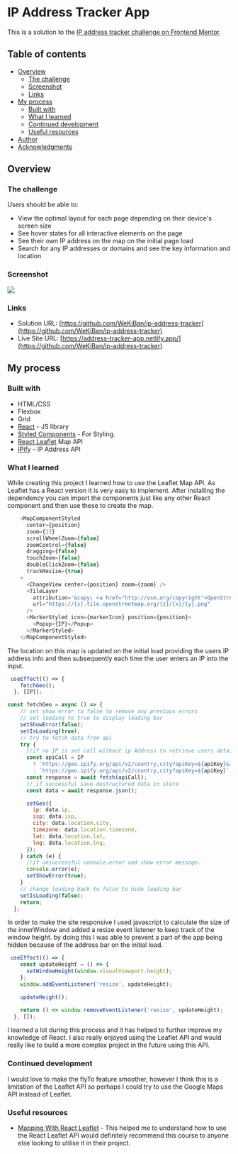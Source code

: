 # IP Address Tracker App

This is a solution to the [IP address tracker challenge on Frontend Mentor](https://www.frontendmentor.io/challenges/ip-address-tracker-I8-0yYAH0).

## Table of contents

- [Overview](#overview)
  - [The challenge](#the-challenge)
  - [Screenshot](#screenshot)
  - [Links](#links)
- [My process](#my-process)
  - [Built with](#built-with)
  - [What I learned](#what-i-learned)
  - [Continued development](#continued-development)
  - [Useful resources](#useful-resources)
- [Author](#author)
- [Acknowledgments](#acknowledgments)

## Overview

### The challenge

Users should be able to:

- View the optimal layout for each page depending on their device's screen size
- See hover states for all interactive elements on the page
- See their own IP address on the map on the initial page load
- Search for any IP addresses or domains and see the key information and location

### Screenshot

![](src/images/demoGif.gif)

### Links

- Solution URL: [https://github.com/WeKiBan/ip-address-tracker](https://github.com/WeKiBan/ip-address-tracker)
- Live Site URL: [https://address-tracker-app.netlify.app/](https://github.com/WeKiBan/ip-address-tracker)

## My process

### Built with

- HTML/CSS
- Flexbox
- Grid
- [React](https://reactjs.org/) - JS library
- [Styled Components](https://styled-components.com/) - For Styling.
- [React Leaflet](https://react-leaflet.js.org/) Map API
- [IPify](https://www.ipify.org/) - IP Address API

### What I learned

While creating this project I learned how to use the Leaflet Map API. As Leaflet has a React version it is very easy to implement. After installing the dependency you can import the components just like any other React component and then use these to create the map.

```javaScript
    <MapComponentStyled
      center={position}
      zoom={13}
      scrollWheelZoom={false}
      zoomControl={false}
      dragging={false}
      touchZoom={false}
      doubleClickZoom={false}
      trackResize={true}
    >
      <ChangeView center={position} zoom={zoom} />
      <TileLayer
        attribution='&copy; <a href="http://osm.org/copyright">OpenStreetMap</a> contributors'
        url="https://{s}.tile.openstreetmap.org/{z}/{x}/{y}.png"
      />
      <MarkerStyled icon={markerIcon} position={position}>
        <Popup>{IP}</Popup>
      </MarkerStyled>
    </MapComponentStyled>
```

The location on this map is updated on the initial load providing the users IP address info and then subsequently each time the user enters an IP into the input.

```javaScript
 useEffect(() => {
    fetchGeo();
  }, [IP]);
```

```javaScript
const fetchGeo = async () => {
    // set show error to false to remove any previous errors
    // set loading to true to display loading bar
    setShowError(false);
    setIsLoading(true);
    // try to fetch data from api
    try {
      //if no IP is set call without ip Address to retrieve users details
      const apiCall = IP
        ? `https://geo.ipify.org/api/v2/country,city?apiKey=${apiKey}&ipAddress=${IP}`
        : `https://geo.ipify.org/api/v2/country,city?apiKey=${apiKey}`;
      const response = await fetch(apiCall);
      // if successful save destructured data in state
      const data = await response.json();

      setGeo({
        ip: data.ip,
        isp: data.isp,
        city: data.location.city,
        timezone: data.location.timezone,
        lat: data.location.lat,
        lng: data.location.lng,
      });
    } catch (e) {
      //if unsuccessful console.error and show error message.
      console.error(e);
      setShowError(true);
    }
    // change loading back to false to hide loading bar
    setIsLoading(false);
    return;
  };
```

In order to make the site responsive I used javascript to calculate the size of the innerWindow and added a resize event listener to keep track of the window height. by doing this I was able to prevent a part of the app being hidden because of the address bar on the initial load.

```javaScript
 useEffect(() => {
    const updateHeight = () => {
      setWindowHeight(window.visualViewport.height);
    };
    window.addEventListener('resize', updateHeight);

    updateHeight();

    return () => window.removeEventListener('resize', updateHeight);
  }, []);
```

I learned a lot during this process and it has helped to further improve my knowledge of React. I also really enjoyed using the Leaflet API and would really like to build a more complex project in the future using this API.

### Continued development

I would love to make the flyTo feature smoother, however I think this is a limitation of the Leaflet API so perhaps I could try to use the Google Maps API instead of Leaflet.

### Useful resources

- [Mapping With React Leaflet](https://egghead.io/courses/mapping-with-react-leaflet-e0e0) - This helped me to understand how to use the React Leaflet API would definitely recommend this course to anyone else looking to utilise it in their project.

